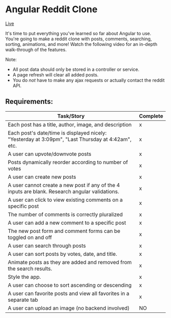 # Angular Reddit Clone

[Live](http://mherman.org/angular-reddit-clone/)

It's time to put everything you've learned so far about Angular to use. You're going to make a reddit clone with posts, comments, searching, sorting, animations, and more! Watch the following video for an in-depth walk-through of the features.

Note:

* All post data should only be stored in a controller or service.
* A page refresh will clear all added posts.
* You do _not_ have to make any ajax requests or actually contact the reddit API.

## Requirements:

| Task/Story                                                                                        | Complete |
|---------------------------------------------------------------------------------------------------|----------|
| Each post has a title, author, image, and description                                             | x        |
| Each post's date/time is displayed nicely: "Yesterday at 3:09pm", "Last Thursday at 4:42am", etc. | x        |
| A user can upvote/downvote posts                                                                  | x        |
| Posts dynamically reorder according to number of votes                                            | x        |
| A user can create new posts                                                                       | x        |
| A user cannot create a new post if any of the 4 inputs are blank. Research angular validations.   | x        |
| A user can click to view existing comments on a specific post                                     | x        |
| The number of comments is correctly pluralized                                                    | x        |
| A user can add a new comment to a specific post                                                   | x        |
| The new post form and comment forms can be toggled on and off                                     | x        |
| A user can search through posts                                                                   | x        |
| A user can sort posts by votes, date, and title.                                                  | x        |
| Animate posts as they are added and removed from the search results.                              | x        |
| Style the app.                                                                                    | x        |
| A user can choose to sort ascending or descending                                                 | x        |
| A user can favorite posts and view all favorites in a separate tab                                | x        |
| A user can upload an image (no backend involved)                                                  | NO         |